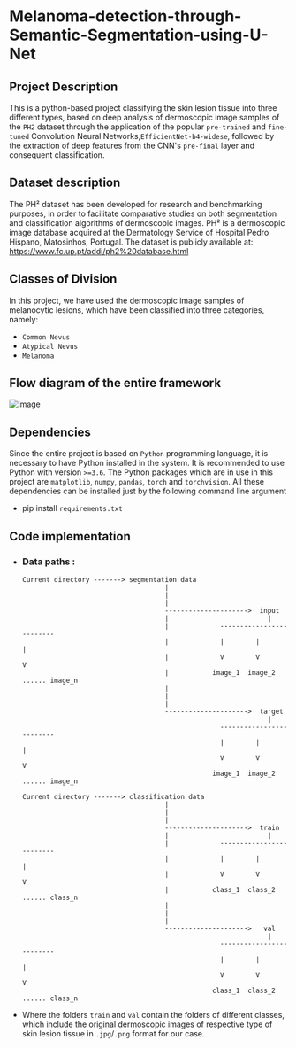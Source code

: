 # Melanoma-detection-through-Semantic-Segmentation-using-U-Net

## Project Description
This is a python-based project classifying the skin lesion tissue into three different types, based on deep analysis of dermoscopic image samples of the `PH2` dataset through the application of the popular `pre-trained` and `fine-tuned` Convolution Neural Networks,`EfficientNet-b4-widese`, followed by the extraction of deep features from the CNN's `pre-final` layer and consequent classification.

## Dataset description
The PH² dataset has been developed for research and benchmarking purposes, in order to facilitate comparative studies on both segmentation and classification algorithms of dermoscopic images. PH² is a dermoscopic image database acquired at the Dermatology Service of Hospital Pedro Hispano, Matosinhos, Portugal. The dataset is publicly available at:    
https://www.fc.up.pt/addi/ph2%20database.html

## Classes of Division
In this project, we have used the dermoscopic image samples of melanocytic lesions, which have been classified into three categories, namely:  
- `Common Nevus`  
- `Atypical Nevus`
- `Melanoma` 

     
## Flow diagram of the entire framework


![image]()


## Dependencies
Since the entire project is based on `Python` programming language, it is necessary to have Python installed in the system. It is recommended to use Python with version `>=3.6`.
The Python packages which are in use in this project are  `matplotlib`, `numpy`, `pandas`, `torch` and `torchvision`. All these dependencies can be installed just by the following command line argument
- pip install `requirements.txt`

## Code implementation
- ### Data paths :
      Current directory -------> segmentation data
                                          |
                                          |
                                          |               
                                          --------------------->  input
                                          |                         |
                                          |             -------------------------
                                          |             |        |              |
                                          |             V        V              V
                                          |           image_1  image_2 ...... image_n
                                          |
                                          |
                                          |              
                                          --------------------->  target
                                                                    |
                                                        -------------------------
                                                        |        |              |
                                                        V        V              V
                                                      image_1  image_2 ...... image_n

      Current directory -------> classification data
                                          |
                                          |
                                          |               
                                          --------------------->  train
                                          |                         |
                                          |             -------------------------
                                          |             |        |              |
                                          |             V        V              V
                                          |           class_1  class_2 ...... class_n
                                          |
                                          |
                                          |              
                                          --------------------->   val
                                                                    |
                                                        -------------------------
                                                        |        |              |
                                                        V        V              V
                                                      class_1  class_2 ...... class_n
                               
- Where the folders `train` and `val` contain the folders of different classes, which include the original dermoscopic images of respective type of skin lesion tissue in `.jpg`/`.png` format for our case.
